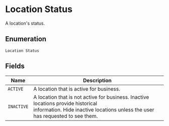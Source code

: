 
# Location Status

A location's status.

## Enumeration

`Location Status`

## Fields

| Name | Description |
|  --- | --- |
| `ACTIVE` | A location that is active for business. |
| `INACTIVE` | A location that is not active for business. Inactive locations provide historical<br>information. Hide inactive locations unless the user has requested to see them. |

